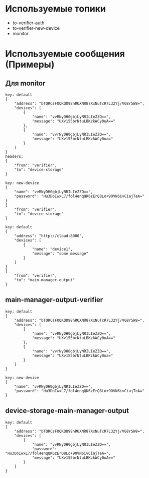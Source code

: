 # Используемые топики
* to-verifier-auth
* to-verifier-new-device
* monitor

# Используемые сообщения (Примеры)
## Для monitor 
```
key: default
{
	"address": "bTQRCsFOQKQO98nRUXNR87XxNuTcR7L32Yj/VG8r5W8=",
	"devices": [
		{
			"name": "vvRNyDH0gbjLyNRILIeZZQ==",
			"message": "UXv155brNtuLBKzkWCy0uA=="
		},
		{
			"name": "vvrNyDH0gbjLyNRILIeZZQ==",
			"message": "UXv155brNtuLBKzkWCy0ua="
		}
	]
}
headers:
{
	"from": "verifier",
	"to": "device-storage"
}
```

```
key: new-device
{
	"name": "vvRNyDH0gbjLyNRILIeZZQ==",
	"password": "Hu3DoIwxL7/fol4enqQK6zErQ8Lo+9OVN6ivCiajTeA="
}
{
	"from": "verifier",
	"to": "device-storage"
}
```

```
key: default
{
	"address": "http://cloud:8000",
	"devices": [
		{
			"name": "device1",
			"message": "some message"
		}
	]
}
{
	"from": "verifier",
	"to": "main-manager-output"
}
```

## main-manager-output-verifier

```
key: default
{
	"address": "bTQRCsFOQKQO98nRUXNR87XxNuTcR7L32Yj/VG8r5W8=",
	"devices": [
		{
			"name": "vvRNyDH0gbjLyNRILIeZZQ==",
			"message": "UXv155brNtuLBKzkWCy0uA=="
		},
		{
			"name": "vvrNyDH0gbjLyNRILIeZZQ==",
			"message": "UXv155brNtuLBKzkWCy0ua="
		}
	]
}
```

```
key: new-device
{
	"name": "vvRNyDH0gbjLyNRILIeZZQ==",
	"password": "Hu3DoIwxL7/fol4enqQK6zErQ8Lo+9OVN6ivCiajTeA="
}
```

## device-storage-main-manager-output

```
key: default
{
	"address": "bTQRCsFOQKQO98nRUXNR87XxNuTcR7L32Yj/VG8r5W8=",
	"devices": [
		{
			"name": "vvRNyDH0gbjLyNRILIeZZQ==",
			"password": "Hu3DoIwxL7/fol4enqQK6zErQ8Lo+9OVN6ivCiajTeA=",
			"message": "UXv155brNtuLBKzkWCy0uA=="
		}
	]
}
```